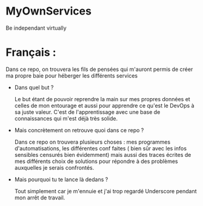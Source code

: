# MyOwnServices
Be independant virtually

# Français :

Dans ce repo, on trouvera les fils de pensées qui m'auront permis de créer ma propre baie pour héberger les différents services

- Dans quel but ?
   
  Le but étant de pouvoir reprendre la main sur mes propres données et celles de mon entourage et aussi pour apprendre ce qu'est le DevOps à sa juste valeur.
  C'est de l'apprentissage avec une base de connaissances qui m'est déjà très solide.
  
- Mais concrètement on retrouve quoi dans ce repo ?
  
  Dans ce repo on trouvera plusieurs choses : mes programmes d'automatisations, les différentes conf faites ( bien sûr avec les infos sensibles censurés bien évidemment) mais aussi des traces écrites de mes différents choix de solutions pour répondre à des problèmes auxquelles je serais confrontés.
 
 - Mais pourquoi tu te lance là dedans ? 
  
   Tout simplement car je m'ennuie et j'ai trop regardé Underscore pendant mon arrêt de travail.
  
  

